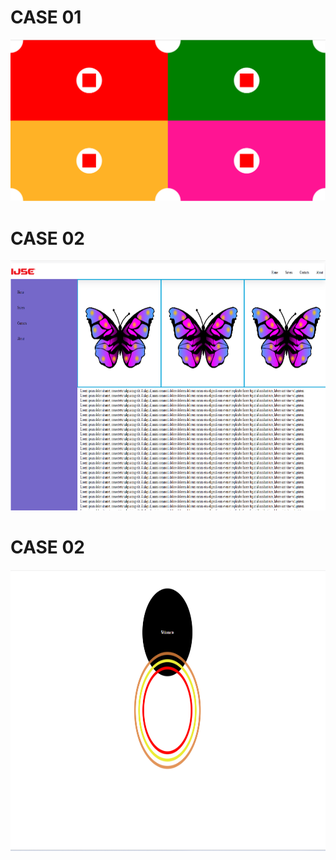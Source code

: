 <h1>CASE 01</h1>
<img src="assets/image/img.png">



<h1>CASE 02</h1>
<img src="assets/image/img_1.png" width="800px" height="400px">



<h1>CASE 02</h1>
<img src="assets/image/img_2.png" width="900px" height="450px">
